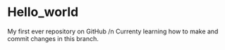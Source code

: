 # Hello_world
My first ever repository on GitHub /n
Currenty learning how to make and commit changes in this branch.
